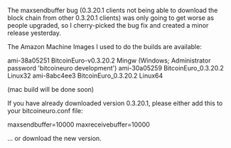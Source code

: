 The maxsendbuffer bug (0.3.20.1 clients not being able to download the block chain from other 0.3.20.1 clients) was only going to get
worse as people upgraded, so I cherry-picked the bug fix and created a minor release yesterday.

The Amazon Machine Images I used to do the builds are available:

  ami-38a05251   BitcoinEuro-v0.3.20.2 Mingw    (Windows; Administrator password 'bitcoineuro development')
  ami-30a05259   BitcoinEuro_0.3.20.2 Linux32
  ami-8abc4ee3   BitcoinEuro_0.3.20.2 Linux64

(mac build will be done soon)

If you have already downloaded version 0.3.20.1, please either add this to your bitcoineuro.conf file:

  maxsendbuffer=10000
  maxreceivebuffer=10000

... or download the new version.
